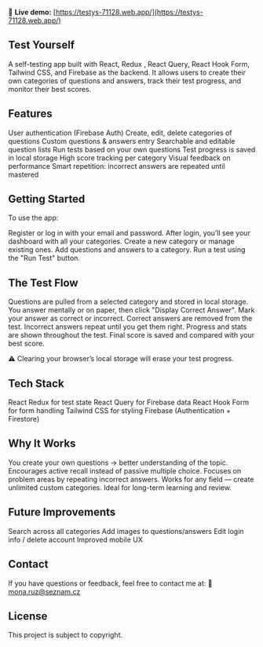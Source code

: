 🔗 **Live demo:** [https://testys-71128.web.app/](https://testys-71128.web.app/)

Test Yourself
-------------
A self-testing app built with React, Redux , React Query, React Hook Form, Tailwind CSS, and Firebase as the backend. It allows users to create their own categories of questions and answers, track their test progress, and monitor their best scores.

Features
--------
User authentication (Firebase Auth)
Create, edit, delete categories of questions
Custom questions & answers entry
Searchable and editable question lists
Run tests based on your own questions
Test progress is saved in local storage
High score tracking per category
Visual feedback on performance
Smart repetition: incorrect answers are repeated until mastered

Getting Started
---------------
To use the app:

Register or log in with your email and password.
After login, you’ll see your dashboard with all your categories.
Create a new category or manage existing ones.
Add questions and answers to a category.
Run a test using the "Run Test" button.

The Test Flow
-------------
Questions are pulled from a selected category and stored in local storage.
You answer mentally or on paper, then click "Display Correct Answer".
Mark your answer as correct or incorrect.
Correct answers are removed from the test.
Incorrect answers repeat until you get them right.
Progress and stats are shown throughout the test.
Final score is saved and compared with your best score.

⚠️ Clearing your browser’s local storage will erase your test progress.

Tech Stack
----------
React 
Redux for test state
React Query for Firebase data
React Hook Form for form handling
Tailwind CSS for styling
Firebase (Authentication + Firestore)

Why It Works
------------
You create your own questions → better understanding of the topic.
Encourages active recall instead of passive multiple choice.
Focuses on problem areas by repeating incorrect answers.
Works for any field — create unlimited custom categories.
Ideal for long-term learning and review.

Future Improvements
-------------------
Search across all categories
Add images to questions/answers
Edit login info / delete account
Improved mobile UX

Contact
--------
If you have questions or feedback, feel free to contact me at:
📧 mona.ruz@seznam.cz

License
--------
This project is subject to copyright.




